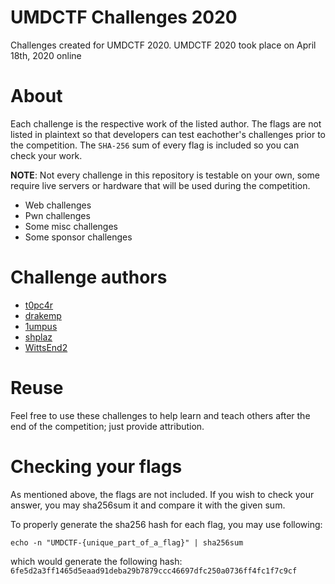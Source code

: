 # UMDCTF Challenges 2020
Challenges created for UMDCTF 2020. UMDCTF 2020 took place on April 18th, 2020 online

# About
Each challenge is the respective work of the listed author. The flags are not listed in plaintext so that developers can test eachother's challenges prior to the competition. The `SHA-256` sum of every flag is included so you can check your work.

__NOTE__: Not every challenge in this repository is testable on your own, some require live servers or hardware that will be used during the competition.
  * Web challenges
  * Pwn challenges
  * Some misc challenges
  * Some sponsor challenges

# Challenge authors
  * [t0pc4r](https://github.com/bencarlisle15)
  * [drakemp](https://github.com/drkmrin78)
  * [1umpus](https://github.com/1umpus)
  * [shplaz](https://github.com/wesley27)
  * [WittsEnd2](https://github.com/WittsEnd2)


# Reuse
Feel free to use these challenges to help learn and teach others after the end of the competition; just provide attribution.

# Checking your flags
As mentioned above, the flags are not included. If you wish to check your answer, you may sha256sum it and compare it with the given sum.

To properly generate the sha256 hash for each flag, you may use following:

    echo -n "UMDCTF-{unique_part_of_a_flag}" | sha256sum

which would generate the following hash: `6fe5d2a3ff1465d5eaad91deba29b7879ccc46697dfc250a0736ff4fc1f7c9cf`
